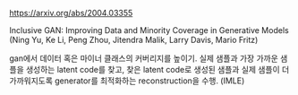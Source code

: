 https://arxiv.org/abs/2004.03355

Inclusive GAN: Improving Data and Minority Coverage in Generative Models (Ning Yu, Ke Li, Peng Zhou, Jitendra Malik, Larry Davis, Mario Fritz)

gan에서 데이터 혹은 마이너 클래스의 커버리지를 높이기. 실제 샘플과 가장 가까운 샘플을 생성하는 latent code를 찾고, 찾은 latent code로 생성된 샘플과 실제 샘플이 더 가까워지도록 generator를 최적화하는 reconstruction을 수행. (IMLE)